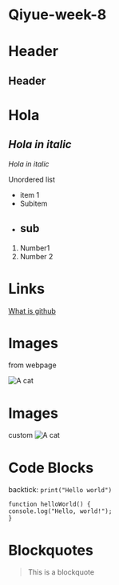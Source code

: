 # Qiyue-week-8
# Header
## Header
# **Hola**
## *Hola in italic*
*Hola in italic*

Unordered list
- item 1
 - Subitem
  - ## sub

  1. Number1
  2. Number 2

  # Links
  [What is github](https://www.youtube.com/watch?v=pBy1zgt0XPc)

# Images
from webpage

![A cat](https://placekitten.com/200/300)

# Images
custom
![A cat](readmeImages/karen.jpg)

# Code Blocks
backtick:
`print("Hello world")`

```
function helloWorld() {
console.log("Hello, world!");
}
```
# Blockquotes
> This is a blockquote